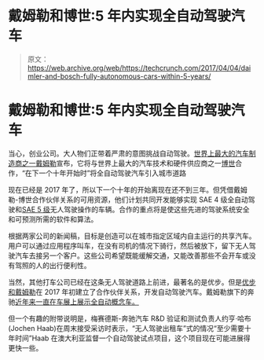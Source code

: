 # 戴姆勒和博世:5 年内实现全自动驾驶汽车 

> 原文：<https://web.archive.org/web/https://techcrunch.com/2017/04/04/daimler-and-bosch-fully-autonomous-cars-within-5-years/>

# 戴姆勒和博世:5 年内实现全自动驾驶汽车

当心，创业公司。大人物们正带着严肃的意图挑战自动驾驶。[世界上最大的汽车制造商之一戴姆勒](https://web.archive.org/web/20221221055602/https://techcrunch.com/2016/07/21/daimler-hits-the-gas-on-electric-and-autonomous-driving-tech/)宣布，它将与世界上最大的汽车技术和硬件供应商之一[博世](https://web.archive.org/web/20221221055602/https://techcrunch.com/2017/03/16/nvidia-and-bosch-team-up-on-self-driving-car-ai-supercomputer/)合作，“在下一个十年开始时”将全自动驾驶汽车引入城市道路

现在已经是 2017 年了，所以下一个十年的开始离现在还不到三年。但凭借戴姆勒-博世合作伙伴关系的可用资源，他们计划共同开发能够实现 SAE 4 级全自动驾驶和[SAE 5 级](https://web.archive.org/web/20221221055602/https://techcrunch.com/2016/06/09/what-autonomous-driving-is-and-isnt-in-2016/)无人驾驶操作的车辆。合作的重点将是使这些先进的驾驶系统安全和可预测所需的软件和算法。

根据两家公司的新闻稿，目标是创造可以在城市指定区域内自主运行的共享汽车。用户可以通过应用程序叫车，在没有司机的情况下骑行，然后被放下，留下无人驾驶汽车去接另一个客户。这些公司希望既能缓解交通，又能改善那些不会开车或没有驾照的人的出行便利性。

当然，其他打车公司已经在这条无人驾驶道路上前进，最著名的是优步。但是[优步和戴姆勒](https://web.archive.org/web/20221221055602/https://techcrunch.com/2017/01/31/daimler-will-build-self-driving-cars-for-uber/)在 2017 年初建立了合作伙伴关系，开发自动驾驶汽车。戴姆勒旗下的奔驰[近年来一直在车展上展示全自动概念车。](https://web.archive.org/web/20221221055602/https://techcrunch.com/2017/02/27/peugeots-instinct-concept-car-has-active-driving-and-autonomous-modes/)

但一个有趣的附带说明是，梅赛德斯-奔驰汽车 R&D 验证和测试负责人约亨·哈布(Jochen Haab)在周末接受采访时表示，“无人驾驶出租车”式的情况“至少需要十年时间”Haab 在澳大利亚监督一个自动驾驶试点项目，这个项目现在可能进展得更快一些。